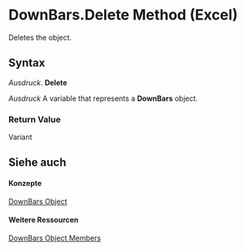 
# DownBars.Delete Method (Excel)

Deletes the object.


## Syntax

 _Ausdruck_. **Delete**

 _Ausdruck_ A variable that represents a **DownBars** object.


### Return Value

Variant


## Siehe auch


#### Konzepte


[DownBars Object](23623e02-44c7-a6b2-e3a8-fffc4f7b3164.md)
#### Weitere Ressourcen


[DownBars Object Members](http://msdn.microsoft.com/library/0bd813b8-2213-ada2-5a3c-e9b96b67cea9%28Office.15%29.aspx)
